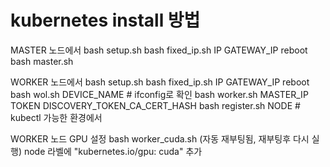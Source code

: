 # kubernetes install 방법

MASTER 노드에서
bash setup.sh
bash fixed_ip.sh IP GATEWAY_IP
reboot
bash master.sh

WORKER 노드에서
bash setup.sh
bash fixed_ip.sh IP GATEWAY_IP
reboot
bash wol.sh DEVICE_NAME # ifconfig로 확인
bash worker.sh MASTER_IP TOKEN DISCOVERY_TOKEN_CA_CERT_HASH
bash register.sh NODE # kubectl 가능한 환경에서

WORKER 노드 GPU 설정
bash worker_cuda.sh (자동 재부팅됨, 재부팅후 다시 실행)
node 라벨에 "kubernetes.io/gpu: cuda" 추가